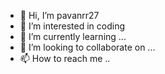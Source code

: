 - 👋 Hi, I’m pavanrr27
- 👀 I’m interested in coding
- 🌱 I’m currently learning ...
- 💞️ I’m looking to collaborate on ...
- 📫 How to reach me ..

<!---
pavanrr27/pavanrr27 is a ✨ special ✨ repository because its `README.md` (this file) appears on your GitHub profile.
You can click the Preview link to take a look at your changes.
--->
